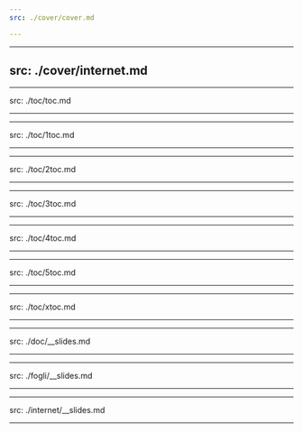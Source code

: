 ```yaml
---
src: ./cover/cover.md

---
```

---
src: ./cover/internet.md
---
---
src: ./toc/toc.md

---
---
src: ./toc/1toc.md

---
---
src: ./toc/2toc.md

---
---
src: ./toc/3toc.md

---
---
src: ./toc/4toc.md

---
---
src: ./toc/5toc.md

---
---
src: ./toc/xtoc.md

---
---
src: ./doc/__slides.md

---
---
src: ./fogli/__slides.md

---
---
src: ./internet/__slides.md

---

